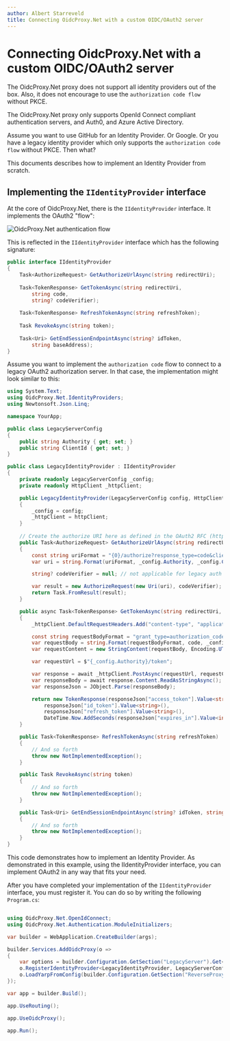```yaml
---
author: Albert Starreveld
title: Connecting OidcProxy.Net with a custom OIDC/OAuth2 server
---
```

# Connecting OidcProxy.Net with a custom OIDC/OAuth2 server

The OidcProxy.Net proxy does not support all identity providers out of the box. Also, it does not encourage to use the `authorization code flow` without PKCE. 

The OidcProxy.Net proxy only supports OpenId Connect compliant authentication servers, and Auth0, and Azure Active Directory.

Assume you want to use GitHub for an Identity Provider. Or Google. Or you have a legacy identity provider which only supports the `authorization code flow` without PKCE. Then what?

This documents describes how to implement an Identity Provider from scratch.

## Implementing the `IIdentityProvider` interface

At the core of OidcProxy.Net, there is the `IIdentityProvider` interface. It implements the OAuth2 "flow":

![OidcProxy.Net authentication flow](https://raw.githubusercontent.com/thecloudnativewebapp/GoCloudNative.Bff/main/docs/gocloudnative.org/content/Diagrams/auth_code-sequence-diagram.png)

This is reflected in the `IIdentityProvider` interface which has the following signature:

```csharp
public interface IIdentityProvider
{
    Task<AuthorizeRequest> GetAuthorizeUrlAsync(string redirectUri);
    
    Task<TokenResponse> GetTokenAsync(string redirectUri, 
        string code, 
        string? codeVerifier);
    
    Task<TokenResponse> RefreshTokenAsync(string refreshToken);
    
    Task RevokeAsync(string token);
    
    Task<Uri> GetEndSessionEndpointAsync(string? idToken, 
        string baseAddress);
}
```

Assume you want to implement the `authorization code` flow to connect to a legacy OAuth2 authorization server. In that case, the implementation might look similar to this:

```csharp
using System.Text;
using OidcProxy.Net.IdentityProviders;
using Newtonsoft.Json.Linq;

namespace YourApp;

public class LegacyServerConfig
{
    public string Authority { get; set; }
    public string ClientId { get; set; }
}

public class LegacyIdentityProvider : IIdentityProvider
{
    private readonly LegacyServerConfig _config;
    private readonly HttpClient _httpClient;

    public LegacyIdentityProvider(LegacyServerConfig config, HttpClient httpClient)
    {
        _config = config;
        _httpClient = httpClient;
    }
    
    // Create the authorize URI here as defined in the OAuth2 RFC (https://www.rfc-editor.org/rfc/rfc6749#section-4.1.1)
    public Task<AuthorizeRequest> GetAuthorizeUrlAsync(string redirectUri)
    {
        const string uriFormat = "{0}/authorize?response_type=code&client_id={1}&state={2}&redirect_uri={3}&scope=openid+profile";
        var uri = string.Format(uriFormat, _config.Authority, _config.ClientId, "xyz", redirectUri);

        string? codeVerifier = null; // not applicable for legacy auth code flow

        var result = new AuthorizeRequest(new Uri(uri), codeVerifier);
        return Task.FromResult(result);
    }

    public async Task<TokenResponse> GetTokenAsync(string redirectUri, string code, string? codeVerifier)
    {
        _httpClient.DefaultRequestHeaders.Add("content-type", "application/x-www-form-urlencoded");

        const string requestBodyFormat = "grant_type=authorization_code&code={0}&client_id={1}&redirect_uri={2}";
        var requestBody = string.Format(requestBodyFormat, code, _config.ClientId, redirectUri);
        var requestContent = new StringContent(requestBody, Encoding.UTF8, "application/x-www-form-urlencoded");

        var requestUrl = $"{_config.Authority}/token";

        var response = await _httpClient.PostAsync(requestUrl, requestContent);
        var responseBody = await response.Content.ReadAsStringAsync();
        var responseJson = JObject.Parse(responseBody);

        return new TokenResponse(responseJson["access_token"].Value<string>(), 
            responseJson["id_token"].Value<string>(),
            responseJson["refresh_token"].Value<string>(), 
            DateTime.Now.AddSeconds(responseJson["expires_in"].Value<int>()));
    }

    public Task<TokenResponse> RefreshTokenAsync(string refreshToken)
    {
        // And so forth
        throw new NotImplementedException();
    }

    public Task RevokeAsync(string token)
    {
        // And so forth
        throw new NotImplementedException();
    }

    public Task<Uri> GetEndSessionEndpointAsync(string? idToken, string baseAddress)
    {
        // And so forth
        throw new NotImplementedException();
    }
}
```

This code demonstrates how to implement an Identity Provider. As demonstrated in this example, using the IIdentityProvider interface, you can implement OAuth2 in any way that fits your need.

After you have completed your implementation of the `IIdentityProvider` interface, you must register it. You can do so by writing the following `Program.cs`:

```csharp

using OidcProxy.Net.OpenIdConnect;
using OidcProxy.Net.Authentication.ModuleInitializers;

var builder = WebApplication.CreateBuilder(args);

builder.Services.AddOidcProxy(o =>
{
    var options = builder.Configuration.GetSection("LegacyServer").Get<LegacyServerConfig>();
    o.RegisterIdentityProvider<LegacyIdentityProvider, LegacyServerConfig>(options);
    o.LoadYarpFromConfig(builder.Configuration.GetSection("ReverseProxy"));
});

var app = builder.Build();

app.UseRouting();

app.UseOidcProxy();

app.Run();

```